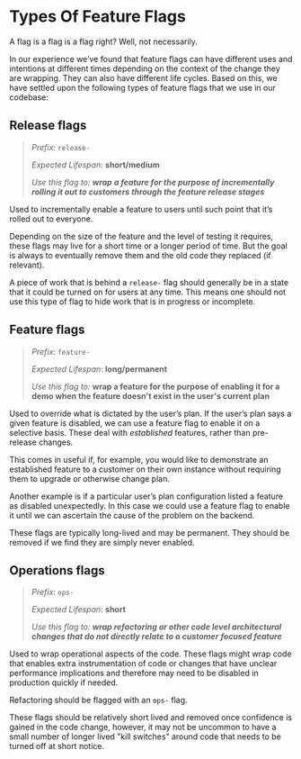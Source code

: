# Types Of Feature Flags

A flag is a flag is a flag right? Well, not necessarily.

In our experience we’ve found that feature flags can have different uses and intentions at different times depending on the context of the change they are wrapping. They can also have different life cycles. Based on this, we have settled upon the following types of feature flags that we use in our codebase:

## Release flags

> _Prefix:_ `release-`
>
> _Expected Lifespan_: **short/medium**
>
> _Use this flag to: **wrap a feature for the purpose of incrementally rolling it out to customers through the feature release stages**_

Used to incrementally enable a feature to users until such point that it’s rolled out to everyone.

Depending on the size of the feature and the level of testing it requires, these flags may live for a short time or a longer period of time. But the goal is always to eventually remove them and the old code they replaced \(if relevant\).

A piece of work that is behind a `release-` flag should generally be in a state that it could be turned on for users at any time. This means one should not use this type of flag to hide work that is in progress or incomplete.

## Feature flags

> _Prefix:_ `feature-`
>
> _Expected Lifespan_: **long/permanent**
>
> _Use this flag to:_ **wrap a feature for the purpose of enabling it for a demo when the feature doesn't exist in the user's current plan**

Used to override what is dictated by the user’s plan. If the user’s plan says a given feature is disabled, we can use a feature flag to enable it on a selective basis. These deal with _established_ features, rather than pre-release changes.

This comes in useful if, for example, you would like to demonstrate an established feature to a customer on their own instance without requiring them to upgrade or otherwise change plan.

Another example is if a particular user’s plan configuration listed a feature as disabled unexpectedly. In this case we could use a feature flag to enable it until we can ascertain the cause of the problem on the backend.

These flags are typically long-lived and may be permanent. They should be removed if we find they are simply never enabled.

## Operations flags

> _Prefix:_ `ops-`
>
> _Expected Lifespan_: **short**
>
> _Use this flag to: **wrap refactoring or other code level architectural changes that do not directly relate to a customer focused feature**_

Used to wrap operational aspects of the code. These flags might wrap code that enables extra instrumentation of code or changes that have unclear performance implications and therefore may need to be disabled in production quickly if needed.

Refactoring should be flagged with an `ops-`  flag.

These flags should be relatively short lived and removed once confidence is gained in the code change, however, it may not be uncommon to have a small number of longer lived "kill switches" around code that needs to be turned off at short notice.

